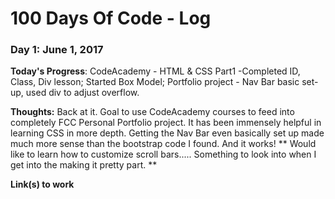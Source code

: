 # 100 Days Of Code - Log

### Day 1: June 1, 2017

**Today's Progress**: CodeAcademy - HTML & CSS Part1 -Completed ID, Class, Div lesson; Started Box Model;    Portfolio project - Nav Bar basic set-up, used div to adjust overflow.

**Thoughts:**  Back at it.  Goal to use CodeAcademy courses to feed into completely FCC Personal Portfolio project.  It has been immensely helpful in learning CSS in more depth.  Getting the Nav Bar even basically set up made much more sense than the bootstrap code I found.  And it works! ** Would like to learn how to customize scroll bars..... Something to look into when I get into the making it pretty part. **  

**Link(s) to work**

